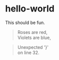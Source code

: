 # hello-world
This should be fun.

> Roses are red,\
> Violets are blue,

> Unexpected '}'\
> on line 32.

